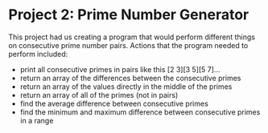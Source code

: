 # Project 2: Prime Number Generator

This project had us creating a program that would perform different things on consecutive prime number pairs. Actions that the program needed to perform included:

- print all consecutive primes in pairs like this [2 3][3 5][5 7]...
- return an array of the differences between the consecutive primes
- return an array of the values directly in the middle of the primes
- return an array of all of the primes (not in pairs)
- find the average difference between consecutive primes
- find the minimum and maximum difference between consecutive primes in a range
